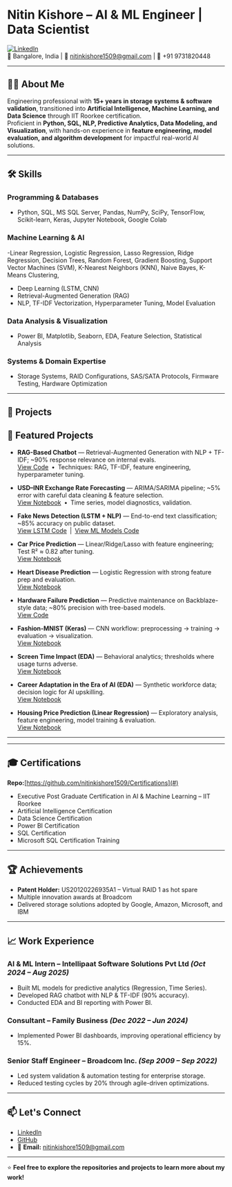 # Nitin Kishore – AI & ML Engineer | Data Scientist

[![LinkedIn](https://img.shields.io/badge/LinkedIn-Profile-blue)](https://www.linkedin.com/in/nitinkishore1509/)  
📍 Bangalore, India | 📧 nitinkishore1509@gmail.com | 📱 +91 9731820448  

---

## 👨‍💻 About Me
Engineering professional with **15+ years in storage systems & software validation**, transitioned into **Artificial Intelligence, Machine Learning, and Data Science** through IIT Roorkee certification.  
Proficient in **Python, SQL, NLP, Predictive Analytics, Data Modeling, and Visualization**, with hands-on experience in **feature engineering, model evaluation, and algorithm development** for impactful real-world AI solutions.

---

## 🛠 Skills

### Programming & Databases
- Python, SQL, MS SQL Server, Pandas, NumPy, SciPy, TensorFlow, Scikit-learn, Keras, Jupyter Notebook, Google Colab

### Machine Learning & AI

 -Linear Regression, Logistic Regression, Lasso Regression, Ridge Regression, Decision Trees, Random Forest, Gradient Boosting, Support Vector Machines
 (SVM), K-Nearest Neighbors (KNN), Naive Bayes, K-Means Clustering, 
- Deep Learning (LSTM, CNN)  
- Retrieval-Augmented Generation (RAG)  
- NLP, TF-IDF Vectorization, Hyperparameter Tuning, Model Evaluation

### Data Analysis & Visualization
- Power BI, Matplotlib, Seaborn, EDA, Feature Selection, Statistical Analysis

### Systems & Domain Expertise
- Storage Systems, RAID Configurations, SAS/SATA Protocols, Firmware Testing, Hardware Optimization

---

## 📂 Projects

## 🔭 Featured Projects

- **RAG-Based Chatbot** — Retrieval-Augmented Generation with NLP + TF-IDF; ~90% response relevance on internal evals.  
  [View Code](https://github.com/nitinkishore1509/ChatBot/tree/main) • Techniques: RAG, TF-IDF, feature engineering, hyperparameter tuning.

- **USD–INR Exchange Rate Forecasting** — ARIMA/SARIMA pipeline; ~5% error with careful data cleaning & feature selection.  
  [View Notebook](https://github.com/nitinkishore1509/Currency-Exchange-Rate-Forecasting-USD-INR-/blob/main/USD_INR_Forecasting.ipynb) • Time series, model diagnostics, validation.

- **Fake News Detection (LSTM + NLP)** — End-to-end text classification; ~85% accuracy on public dataset.  
  [View LSTM Code](https://github.com/nitinkishore1509/Fake-News-Prediction-NLP_LSTM/blob/main/Fake_News_LSTM.ipynb) | [View ML Models Code](https://github.com/nitinkishore1509/Fake-News-Prediction-using-NLP-and-Classification-ML-Models/blob/main/Fake_News_ML.ipynb)

- **Car Price Prediction** — Linear/Ridge/Lasso with feature engineering; Test R² ≈ 0.82 after tuning.  
  [View Notebook](https://github.com/nitinkishore1509/Car-Price-Prediction-using-Linear-Ridge-and-Lasso-Regression/blob/main/car_price_prediction.ipynb)

- **Heart Disease Prediction** — Logistic Regression with strong feature prep and evaluation.  
  [View Notebook](https://github.com/nitinkishore1509/Heart-Disease-Classification/blob/main/heart_disease_prediction.ipynb)

- **Hardware Failure Prediction** — Predictive maintenance on Backblaze-style data; ~80% precision with tree-based models.  
  [View Code](https://github.com/nitinkishore1509/Hardware-Failure-Prediction/tree/main)

- **Fashion-MNIST (Keras)** — CNN workflow: preprocessing → training → evaluation → visualization.  
  [View Notebook](https://github.com/nitinkishore1509/Fashion-MNIST-DL-Keras/blob/main/Fashion_MNIST.ipynb)

- **Screen Time Impact (EDA)** — Behavioral analytics; thresholds where usage turns adverse.  
  [View Notebook](https://github.com/nitinkishore1509/ScreenTime_Impact-on-Indian-Kids/blob/main/screentime_impact_analysis.ipynb)

- **Career Adaptation in the Era of AI (EDA)** — Synthetic workforce data; decision logic for AI upskilling.  
  [View Notebook](https://github.com/nitinkishore1509/career_adaptation_in_the_era_of_AI_automation/blob/main/career_adaptation_analysis.ipynb)

- **Housing Price Prediction (Linear Regression)** — Exploratory analysis, feature engineering, model training & evaluation.  
  [View Notebook](https://github.com/nitinkishore1509/House-Price-Prediction/blob/main/housing_price_prediction.ipynb)

---

---

## 🎓 Certifications
**Repo:**[https://github.com/nitinkishore1509/Certifications](#) 
- Executive Post Graduate Certification in AI & Machine Learning – IIT Roorkee  
- Artificial Intelligence Certification  
- Data Science Certification  
- Power BI Certification  
- SQL Certification  
- Microsoft SQL Certification Training  

---

## 🏆 Achievements
- **Patent Holder:** US20120226935A1 – Virtual RAID 1 as hot spare  
- Multiple innovation awards at Broadcom  
- Delivered storage solutions adopted by Google, Amazon, Microsoft, and IBM  

---

## 📈 Work Experience

### **AI & ML Intern** – Intellipaat Software Solutions Pvt Ltd *(Oct 2024 – Aug 2025)*  
- Built ML models for predictive analytics (Regression, Time Series).  
- Developed RAG chatbot with NLP & TF-IDF (90% accuracy).  
- Conducted EDA and BI reporting with Power BI.

### **Consultant** – Family Business *(Dec 2022 – Jun 2024)*  
- Implemented Power BI dashboards, improving operational efficiency by 15%.

### **Senior Staff Engineer** – Broadcom Inc. *(Sep 2009 – Sep 2022)*  
- Led system validation & automation testing for enterprise storage.  
- Reduced testing cycles by 20% through agile-driven optimizations.

---

## 📫 Let's Connect
- [LinkedIn](https://www.linkedin.com/in/nitinkishore1509/)  
- [GitHub](https://github.com/nitinkishore1509)  
- 📧 **Email:** nitinkishore1509@gmail.com  

---
⭐ **Feel free to explore the repositories and projects to learn more about my work!**
